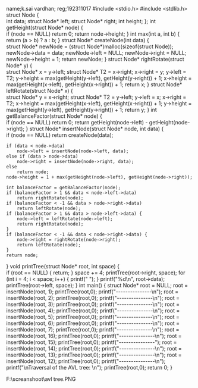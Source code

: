 name;k.sai vardhan;
reg;192311017
#include <stdio.h>
#include <stdlib.h>
struct Node {													
    int data;
    struct Node* left;
    struct Node* right;
    int height;
};
int getHeight(struct Node* node) {										
    if (node == NULL)
        return 0;
    return node->height;
}
int max(int a, int b) {														
    return (a > b) ? a : b;
}
struct Node* createNode(int data) {													
    struct Node* newNode = (struct Node*)malloc(sizeof(struct Node));
    newNode->data = data;
    newNode->left = NULL;
    newNode->right = NULL;
    newNode->height = 1;
    return newNode;
}
struct Node* rightRotate(struct Node* y) {									
    struct Node* x = y->left;
    struct Node* T2 = x->right;
    x->right = y;
    y->left = T2;
    y->height = max(getHeight(y->left), getHeight(y->right)) + 1;
    x->height = max(getHeight(x->left), getHeight(x->right)) + 1;
    return x;
}
struct Node* leftRotate(struct Node* x) {										
    struct Node* y = x->right;
    struct Node* T2 = y->left;
    y->left = x;
    x->right = T2;
    x->height = max(getHeight(x->left), getHeight(x->right)) + 1;
    y->height = max(getHeight(y->left), getHeight(y->right)) + 1;
    return y;
}
int getBalanceFactor(struct Node* node) {									
    if (node == NULL)
        return 0;
    return getHeight(node->left) - getHeight(node->right);
}
struct Node* insertNode(struct Node* node, int data) {      		
    if (node == NULL)
        return createNode(data);

    if (data < node->data)
        node->left = insertNode(node->left, data);
    else if (data > node->data)
        node->right = insertNode(node->right, data);
    else
        return node;
    node->height = 1 + max(getHeight(node->left), getHeight(node->right));

    int balanceFactor = getBalanceFactor(node);
    if (balanceFactor > 1 && data < node->left->data)
        return rightRotate(node);
    if (balanceFactor < -1 && data > node->right->data)
        return leftRotate(node);
    if (balanceFactor > 1 && data > node->left->data) {
        node->left = leftRotate(node->left);
        return rightRotate(node);
    }
    if (balanceFactor < -1 && data < node->right->data) {
        node->right = rightRotate(node->right);
        return leftRotate(node);
    }
    return node;
}
void printTree(struct Node* root, int space) {								
    if (root == NULL) {
        return;
    }
    space += 4;
    printTree(root->right, space);
    for (int i = 4; i < space; i++) {
        printf(" ");
    }
    printf("%d\n", root->data);
    printTree(root->left, space);
}
int main() {
    struct Node* root = NULL;
    root = insertNode(root, 1);
    printTree(root,0);
    printf("---------------\n");
    root = insertNode(root, 2);
    printTree(root,0);
    printf("---------------\n");
    root = insertNode(root, 3);
    printTree(root,0);
    printf("---------------\n");
    root = insertNode(root, 4);
    printTree(root,0);
    printf("---------------\n");
    root = insertNode(root, 5);
    printTree(root,0);
    printf("---------------\n");
    root = insertNode(root, 6);
    printTree(root,0);
    printf("---------------\n");
    root = insertNode(root, 7);
    printTree(root,0);
    printf("---------------\n");
    root = insertNode(root, 16);
    printTree(root,0);
    printf("---------------\n");
    root = insertNode(root, 15);
    printTree(root,0);
    printf("---------------");
   root = insertNode(root, 14);
   printTree(root,0);
   printf("---------------\n");
    root = insertNode(root, 13);
    printTree(root,0);
    printf("---------------\n");
    root = insertNode(root, 12);
    printTree(root,0);
    printf("---------------\n");
    printf("\nTraversal of the AVL tree: \n");
    printTree(root,0);
    return 0;
}


F:\screanshoot\avl tree.PNG
